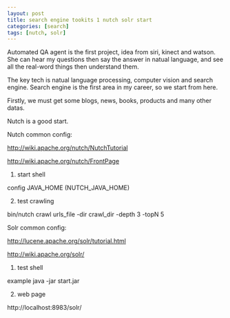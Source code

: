 ```yaml
---
layout: post
title: search engine tookits 1 nutch solr start
categories: [search]
tags: [nutch, solr]
---
```


Automated QA agent is the first project, idea from siri, kinect and watson. She can hear my questions then say the answer in natual language, and see all the real-word things then understand them.

The key tech is natual language processing, computer vision and search engine. Search engine is the first area in my career, so we start from here.

Firstly, we must get some blogs, news, books, products and many other datas.

Nutch is a good start.

Nutch common config:

http://wiki.apache.org/nutch/NutchTutorial

http://wiki.apache.org/nutch/FrontPage

1. start shell

config JAVA_HOME (NUTCH_JAVA_HOME)

2. test crawling

bin/nutch crawl urls_file -dir crawl_dir -depth 3 -topN 5

Solr common config:

http://lucene.apache.org/solr/tutorial.html

http://wiki.apache.org/solr/

1. test shell

example java -jar start.jar

2. web page

http://localhost:8983/solr/


